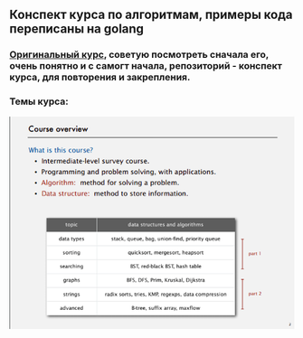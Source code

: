 <h2> Конспект курса по алгоритмам, примеры кода переписаны на golang </h2>
<h3> <a href="https://www.coursera.org/learn/algorithms-part1">Оригинальный курс</a>, советую посмотреть сначала его, очень понятно и с самогт начала, репозиторий - конспект курса, для повторения и закрепления.</h3>
<h3> Темы курса: </h3>
<img src="/images/course_info.png"/>